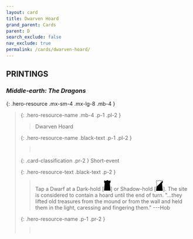 ```yaml
---
layout: card
title: Dwarven Hoard
grand_parent: Cards
parent: D
search_exclude: false
nav_exclude: true
permalink: /cards/dwarven-hoard/
---
```


## PRINTINGS


### _Middle-earth: The Dragons_

{: .hero-resource .mx-sm-4 .mx-lg-8 .mb-4 }
> {: .hero-resource-name .mb-4 .p-1 .pl-2 }
> > <div class="card-mp"></div>
> > <div class="card-name">Dwarven Hoard</div>
>
> {: .hero-resource-name .black-text .p-1 .pl-2 }
> > &nbsp;
>
> {: .card-classification .pr-2 }
> Short-event
>
> {: .hero-resource-text .black-text .p-2 }
> > Tap a Dwarf at a Dark-hold \[![](/assets/images/dark-hold.svg)] or Shadow-hold \[![](/assets/images/shadow-hold.svg)]. The site is considered to contain a hoard until the end of turn.   "...they lifted old treasures from the mound or from the wall and held them in the light, caressing and fingering them."  ---Hob 
> 
> {: .hero-resource-name .p-1 .pr-2 }
> > <div class="card-shield"></div>
> > <div class="card-corruption">&nbsp;</div>
